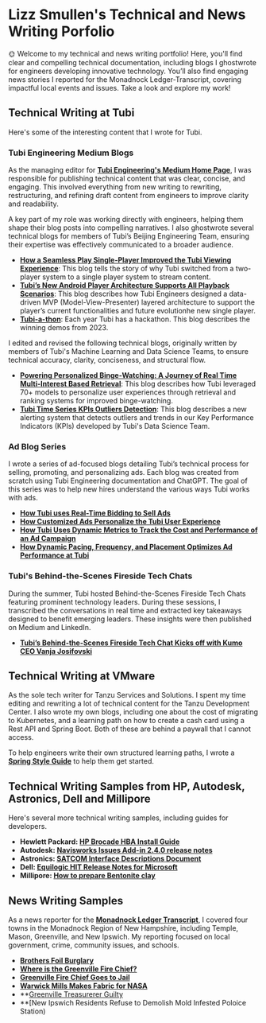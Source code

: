 # Lizz Smullen's Technical and News Writing Porfolio

🌞 Welcome to my technical and news writing portfolio! Here, you'll find clear and compelling technical documentation, including blogs I ghostwrote for engineers developing innovative technology. You’ll also find engaging news stories I reported for the Monadnock Ledger-Transcript, covering impactful local events and issues. Take a look and explore my work! 

## Technical Writing at Tubi

Here's some of the interesting content that I wrote for Tubi.

### Tubi Engineering Medium Blogs

As the managing editor for **[Tubi Engineering's Medium Home Page](https://code.tubitv.com/)**, I was responsible for publishing technical content that was clear, concise, and engaging. This involved everything from new writing to rewriting, restructuring, and refining draft content from engineers to improve clarity and readability.

A key part of my role was working directly with engineers, helping them shape their blog posts into compelling narratives. I also ghostwrote several technical blogs for members of Tubi’s Beijing Engineering Team, ensuring their expertise was effectively communicated to a broader audience.

* **[How a Seamless Play Single-Player Improved the Tubi Viewing Experience](https://code.tubitv.com/how-a-seamless-play-single-player-improved-the-tubi-viewing-experience-70933bcb68f9)**: This blog tells the story of why Tubi switched from a two-player system to a single player system to stream content.
* **[Tubi’s New Android Player Architecture Supports All Playback Scenarios](https://code.tubitv.com/tubis-new-android-player-architecture-supports-all-playback-scenarios-322ee3a7153c)**: This blog describes how Tubi Engineers designed a data-driven MVP (Model-View-Presenter) layered architecture to support the player’s current functionalities and future evolutionhe new single player.
* **[Tubi-a-thon](https://code.tubitv.com/tubi-a-thon-2023-1624ac03056)**: Each year Tubi has a hackathon. This blog describes the winning demos from 2023.
  
I edited and revised the following technical blogs, originally written by members of Tubi's Machine Learning and Data Science Teams, to ensure technical accuracy, clarity, conciseness, and structural flow.

* **[Powering Personalized Binge-Watching: A Journey of Real Time Multi-Interest Based Retrieval](https://code.tubitv.com/powering-personalized-binge-watching-a-journey-of-real-time-multi-interest-based-retrieval-8aa39ed127a)**: This blog describes how Tubi leveraged 70+ models to personalize user experiences through retrieval and ranking systems for improved binge-watching.
* **[Tubi Time Series KPIs Outliers Detection](https://code.tubitv.com/tubi-time-series-kpis-outliers-detection-39e5b994fba)**: This blog describes a new alerting system that detects outliers and trends in our Key Performance Indicators (KPIs) developed by Tubi's Data Science Team. 

  
### Ad Blog Series

I wrote a series of ad-focused blogs detailing Tubi’s technical process for selling, promoting, and personalizing ads. Each blog was created from scratch using Tubi Engineering documentation and ChatGPT. The goal of this series was to help new hires understand the various ways Tubi works with ads.

- **[How Tubi uses Real-Time Bidding to Sell Ads](https://github.com/lizztest/lizzpowerlifter/blob/main/How%20Tubi%20uses%20Real-Time%20Bidding%20to%20Sell%20Ads%207aab1ffe49a0400a959c952360cdc3d7.pdf)**
- **[How Customized Ads Personalize the Tubi User Experience](https://github.com/lizztest/lizzpowerlifter/blob/main/How%20Customized%20Ads%20Personalize%20the%20Tubi%20User%20Exper%2041e845f1383c45688f9567504f37754a.pdf)**
- **[How Tubi Uses Dynamic Metrics to Track the Cost and Performance of an Ad Campaign](https://github.com/lizztest/lizzpowerlifter/blob/main/How%20Tubi%20Uses%20Dynamic%20Metrics%20to%20Track%20the%20Cost%20an%20fdbdcee1ca42479e8bf98dabe8e01d6a.pdf)**
- **[How Dynamic Pacing, Frequency, and Placement Optimizes Ad Performance at Tubi](https://github.com/lizztest/lizzpowerlifter/blob/main/How%20Dynamic%20Pacing,%20Frequency,%20and%20Placement%20Optimizes%20Ad%20Performance%20at%20Tubi.pdf)**

### Tubi's Behind-the-Scenes Fireside Tech Chats

During the summer, Tubi hosted Behind-the-Scenes Fireside Tech Chats featuring prominent technology leaders. During these sessions, I transcribed the conversations in real time and extracted key takeaways designed to benefit emerging leaders. These insights were then published on Medium and LinkedIn.

- **[Tubi’s Behind-the-Scenes Fireside Tech Chat Kicks off with Kumo CEO Vanja Josifovski](https://www.linkedin.com/feed/update/urn:li:activity:7239715657884323842/)**

## Technical Writing at VMware

As the sole tech writer for Tanzu Services and Solutions. I spent my time editing and rewriting a lot of technical content for the Tanzu Development Center. I also wrote my own blogs, including one about the cost of migrating to Kubernetes, and a learning path on how to create a cash card using a Rest API and Spring Boot. Both of these are behind a paywall that I cannot access. 

To help engineers write their own structured learning paths, I wrote a **[Spring Style Guide](https://github.com/lizztest/lizzpowerlifter/blob/main/Spring%20Style%20Guide.pdf)** to help them get started.

## Technical Writing Samples from HP, Autodesk, Astronics, Dell and Millipore

Here's several more technical writing samples, including guides for developers.

- **Hewlett Packard: [HP Brocade HBA Install Guide](https://github.com/lizztest/lizzpowerlifter/raw/main/HP_Brocade_HBA_release_notes.pdf)**
- **Autodesk: [Navisworks Issues Add-in 2.4.0 release notes](https://github.com/lizztest/lizzpowerlifter/raw/main/Navisworks%20Issues%20Add-in%202.4.0%20release%20notes_LS_012121.pdf)**
- **Astronics: [SATCOM Interface Descriptions Document](https://github.com/lizztest/lizzpowerlifter/raw/main/Interface%20Description%20Document%20ACMU%20Writing%20Sample%20(1).pdf)**
- **Dell: [Equilogic HIT Release Notes for Microsoft](https://github.com/lizztest/lizzpowerlifter/raw/main/Dell%20Writing%20Sample%20--%20110-6218-EN-R1_HIT_ME_Release_Notes_v4_8_0.pdf)**
- **Millipore: [How to prepare Bentonite clay](https://github.com/lizztest/lizzpowerlifter/blob/main/How%20to%20prepare%20Bentonite%20clay.pdf)**

## News Writing Samples

As a news reporter for the **[Monadnock Ledger Transcript](https://ledgertranscript.com/)**, I covered four towns in the Monadnock Region of New Hampshire, including Temple, Mason, Greenville, and New Ipswich. My reporting focused on local government, crime, community issues, and schools.

- **[Brothers Foil Burglary](https://github.com/lizztest/lizzpowerlifter/blob/main/Temple%20burglary.pdf)**
- **[Where is the Greenville Fire Chief?](https://github.com/lizztest/lizzpowerlifter/blob/main/MAGRlarrylegere_0722%20(2).docx.pdf)**
- **[Greenville Fire Chief Goes to Jail](https://github.com/lizztest/lizzpowerlifter/blob/main/MAGRlegereinjail_0805.docx.pdf)**
- **[Warwick Mills Makes Fabric for NASA](https://github.com/lizztest/lizzpowerlifter/blob/main/MANIWarwickMills_1127%20(1).docx.pdf)**
- **[Greenville Treasurerer Guilty](https://github.com/lizztest/lizzpowerlifter/blob/main/Zeb%20Kellog%20Roe%20--%20Guilty%20Verdict.pdf)
- **[New Ipswich Residents Refuse to Demolish Mold Infested Poloice Station)




